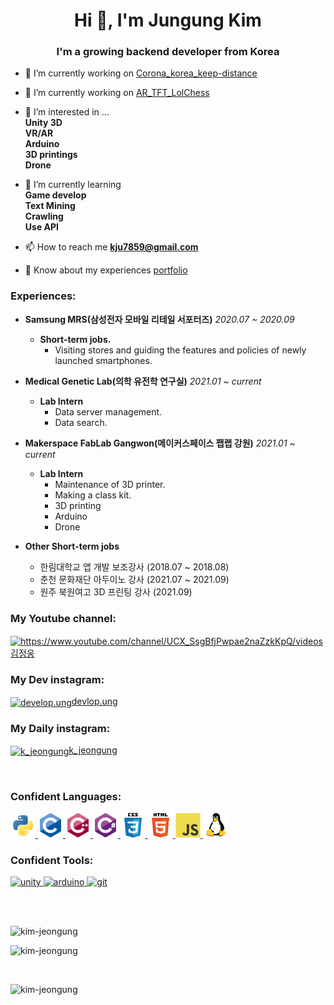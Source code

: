 <!---
Kim-JeongUng/Kim-JeongUng is a ✨ special ✨ repository because its `README.md` (this file) appears on your GitHub profile.
You can click the Preview link to take a look at your changes.
https://github.com/rahuldkjain/github-profile-readme-generator
--->
<h1 align="center">Hi 👋, I'm Jungung Kim</h1>
<h3 align="center">I'm a growing backend developer from Korea</h3>

- 🔭 I’m currently working on [Corona_korea_keep-distance](https://github.com/Kim-JeongUng/Corona_korea_keep-distance)
- 🔭 I’m currently working on [AR_TFT_LolChess](https://github.com/Kim-JeongUng/AR_TFT_LolChess)
- 👀 I’m interested in ...<br>
**Unity 3D<br>
VR/AR<br>
Arduino<br>
3D printings<br>
Drone<br>**
- 🌱 I’m currently learning    
 **Game develop<br>Text Mining<br>    Crawling<br>    Use API<br>**

- 📫 How to reach me **kju7859@gmail.com**

- 📄 Know about my experiences [portfolio](https://github.com/Kim-JeongUng/portfolio/blob/Unity/%EA%B9%80%EC%A0%95%EC%9B%85_%EA%B2%8C%EC%9E%84%ED%81%B4%EB%9D%BC%EC%9D%B4%EC%96%B8%ED%8A%B8%EA%B0%9C%EB%B0%9C%EC%9E%90_%ED%8F%AC%ED%8A%B8%ED%8F%B4%EB%A6%AC%EC%98%A4.pdf)

<h3>Experiences:</h3>

- **Samsung MRS(삼성전자 모바일 리테일 서포터즈)** *2020.07 ~ 2020.09* 
    - **Short-term jobs.**
        - Visiting stores and guiding the features and policies of newly launched smartphones.

- **Medical Genetic Lab(의학 유전학 연구실)** *2021.01 ~ current*
    - **Lab Intern**
        - Data server management.
        - Data search.
        
- **Makerspace FabLab Gangwon(메이커스페이스 팹랩 강원)** *2021.01 ~ current*
    - **Lab Intern**
        - Maintenance of 3D printer.
        - Making a class kit. 
        - 3D printing
        - Arduino
        - Drone

- **Other Short-term jobs**
  - 한림대학교 앱 개발 보조강사 (2018.07 ~ 2018.08) 
  - 춘천 문화재단 아두이노 강사 (2021.07 ~ 2021.09)
  - 원주 북원여고 3D 프린팅 강사 (2021.09)


<h3 align="left">My Youtube channel:</h3>
<p align="left">
<a href="https://www.youtube.com/channel/UCX_SsgBfjPwpae2naZzkKpQ" target="blank"><img align="center" src="https://raw.githubusercontent.com/rahuldkjain/github-profile-readme-generator/master/src/images/icons/Social/youtube.svg" alt="https://www.youtube.com/channel/UCX_SsgBfjPwpae2naZzkKpQ/videos" height="30" width="40" />김정웅</a> 
</p>
<h3 align="left">My Dev instagram:</h3>
<p>
<a href="https://instagram.com/develop.ung" target="blank"><img align="center" src="https://raw.githubusercontent.com/rahuldkjain/github-profile-readme-generator/master/src/images/icons/Social/instagram.svg" alt="develop.ung" height="30" width="40" />devlop.ung</a>
</p>
<h3 align="left">My Daily instagram:</h3>
<p>
<a href="https://instagram.com/k_jeongung" target="blank"><img align="center" src="https://raw.githubusercontent.com/rahuldkjain/github-profile-readme-generator/master/src/images/icons/Social/instagram.svg" alt="k_jeongung" height="30" width="40" />k_jeongung</a>
</p>
<br>
<h3 align="left">Confident Languages:</h3>
<p align="left"><a href="https://www.python.org" target="_blank"> <img src="https://raw.githubusercontent.com/devicons/devicon/master/icons/python/python-original.svg" alt="python" width="40" height="40"/> </a>   <a href="https://www.cprogramming.com/" target="_blank"> <img src="https://raw.githubusercontent.com/devicons/devicon/master/icons/c/c-original.svg" alt="c" width="40" height="40"/> </a> <a href="https://www.w3schools.com/cpp/" target="_blank"> <img src="https://raw.githubusercontent.com/devicons/devicon/master/icons/cplusplus/cplusplus-original.svg" alt="cplusplus" width="40" height="40"/> </a> <a href="https://www.w3schools.com/cs/" target="_blank"> <img src="https://raw.githubusercontent.com/devicons/devicon/master/icons/csharp/csharp-original.svg" alt="csharp" width="40" height="40"/> </a> <a href="https://www.w3schools.com/css/" target="_blank"> <img src="https://raw.githubusercontent.com/devicons/devicon/master/icons/css3/css3-original-wordmark.svg" alt="css3" width="40" height="40"/> </a> <a href="https://www.w3.org/html/" target="_blank"> <img src="https://raw.githubusercontent.com/devicons/devicon/master/icons/html5/html5-original-wordmark.svg" alt="html5" width="40" height="40"/> </a> <a href="https://developer.mozilla.org/en-US/docs/Web/JavaScript" target="_blank"> <img src="https://raw.githubusercontent.com/devicons/devicon/master/icons/javascript/javascript-original.svg" alt="javascript" width="40" height="40"/> </a> <a href="https://www.linux.org/" target="_blank"> <img src="https://raw.githubusercontent.com/devicons/devicon/master/icons/linux/linux-original.svg" alt="linux" width="40" height="40"/> </a> </p>
<h3 align="left">Confident Tools:</h3>
<p align="left"> <a href="https://unity.com/" target="_blank"> <img src="https://www.vectorlogo.zone/logos/unity3d/unity3d-icon.svg" alt="unity" width="40" height="40"/> </a> <a href="https://www.arduino.cc/" target="_blank"> <img src="https://cdn.worldvectorlogo.com/logos/arduino-1.svg" alt="arduino" width="40" height="40"/> </a>   </a> <a href="https://git-scm.com/" target="_blank"> <img src="https://www.vectorlogo.zone/logos/git-scm/git-scm-icon.svg" alt="git" width="40" height="40"/> </a> </p>
<br><br>

<p><img align="left" src="https://github-readme-stats.vercel.app/api/top-langs?username=kim-jeongung&show_icons=true&locale=en&layout=compact" alt="kim-jeongung" /></p>
<br>
<p>&nbsp;<img align="left" src="https://github-readme-stats.vercel.app/api?username=kim-jeongung&show_icons=true&locale=en" alt="kim-jeongung" /></p>
<br>
<p><img align="left" src="https://github-readme-streak-stats.herokuapp.com/?user=kim-jeongung&" alt="kim-jeongung" /></p>
